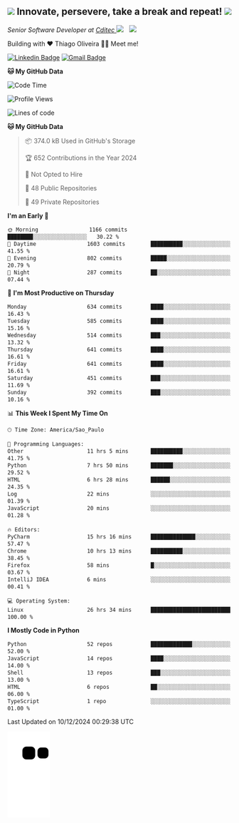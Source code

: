 <h2><img src="https://emojis.slackmojis.com/emojis/images/1531849430/4246/blob-sunglasses.gif?1531849430" width="30"/> Innovate, persevere, take a break and repeat! <img src="https://media.giphy.com/media/12oufCB0MyZ1Go/giphy.gif" width="50"></h2>
<img align='right' src="https://media.giphy.com/media/M9gbBd9nbDrOTu1Mqx/giphy.gif" width="230">
<p><em>Senior Software Developer at <a href="https://www.cditec.com.br/">Cditec
</a><img src="https://media.giphy.com/media/WUlplcMpOCEmTGBtBW/giphy.gif" width="30"> 
</em></p>



Building with ❤️ Thiago Oliveira 👋🏽 Meet me!

[![Linkedin Badge](https://img.shields.io/badge/-Thiago-blue?style=flat-square&logo=Linkedin&logoColor=white&link=https://www.linkedin.com/in/tgmarinho/)](https://www.linkedin.com/in/thiagoceconelo/) 
[![Gmail Badge](https://img.shields.io/badge/-thiceconelo@gmail.com-c14438?style=flat-square&logo=Gmail&logoColor=white&link=mailto:thiceconelo@gmail.com)](mailto:thiceconelo@gmail.com)

</em></p>

<!-- <span style="height ">
![Anurag's GitHub stats](https://github-readme-stats.vercel.app/api?username=arthurspk&show_icons=true&theme=tokyonight)
</span> -->

**🐱 My GitHub Data** 
<!--START_SECTION:waka-->
![Code Time](http://img.shields.io/badge/Code%20Time-2%2C262%20hrs%204%20mins-blue)

![Profile Views](http://img.shields.io/badge/Profile%20Views-0-blue)

![Lines of code](https://img.shields.io/badge/From%20Hello%20World%20I%27ve%20Written-5.2%20million%20lines%20of%20code-blue)

**🐱 My GitHub Data** 

> 📦 374.0 kB Used in GitHub's Storage 
 > 
> 🏆 652 Contributions in the Year 2024
 > 
> 🚫 Not Opted to Hire
 > 
> 📜 48 Public Repositories 
 > 
> 🔑 49 Private Repositories 
 > 
**I'm an Early 🐤** 

```text
🌞 Morning                1166 commits        ████████░░░░░░░░░░░░░░░░░   30.22 % 
🌆 Daytime                1603 commits        ██████████░░░░░░░░░░░░░░░   41.55 % 
🌃 Evening                802 commits         █████░░░░░░░░░░░░░░░░░░░░   20.79 % 
🌙 Night                  287 commits         ██░░░░░░░░░░░░░░░░░░░░░░░   07.44 % 
```
📅 **I'm Most Productive on Thursday** 

```text
Monday                   634 commits         ████░░░░░░░░░░░░░░░░░░░░░   16.43 % 
Tuesday                  585 commits         ████░░░░░░░░░░░░░░░░░░░░░   15.16 % 
Wednesday                514 commits         ███░░░░░░░░░░░░░░░░░░░░░░   13.32 % 
Thursday                 641 commits         ████░░░░░░░░░░░░░░░░░░░░░   16.61 % 
Friday                   641 commits         ████░░░░░░░░░░░░░░░░░░░░░   16.61 % 
Saturday                 451 commits         ███░░░░░░░░░░░░░░░░░░░░░░   11.69 % 
Sunday                   392 commits         ███░░░░░░░░░░░░░░░░░░░░░░   10.16 % 
```


📊 **This Week I Spent My Time On** 

```text
🕑︎ Time Zone: America/Sao_Paulo

💬 Programming Languages: 
Other                    11 hrs 5 mins       ██████████░░░░░░░░░░░░░░░   41.75 % 
Python                   7 hrs 50 mins       ███████░░░░░░░░░░░░░░░░░░   29.52 % 
HTML                     6 hrs 28 mins       ██████░░░░░░░░░░░░░░░░░░░   24.35 % 
Log                      22 mins             ░░░░░░░░░░░░░░░░░░░░░░░░░   01.39 % 
JavaScript               20 mins             ░░░░░░░░░░░░░░░░░░░░░░░░░   01.28 % 

🔥 Editors: 
PyCharm                  15 hrs 16 mins      ██████████████░░░░░░░░░░░   57.47 % 
Chrome                   10 hrs 13 mins      ██████████░░░░░░░░░░░░░░░   38.45 % 
Firefox                  58 mins             █░░░░░░░░░░░░░░░░░░░░░░░░   03.67 % 
IntelliJ IDEA            6 mins              ░░░░░░░░░░░░░░░░░░░░░░░░░   00.41 % 

💻 Operating System: 
Linux                    26 hrs 34 mins      █████████████████████████   100.00 % 
```

**I Mostly Code in Python** 

```text
Python                   52 repos            █████████████░░░░░░░░░░░░   52.00 % 
JavaScript               14 repos            ████░░░░░░░░░░░░░░░░░░░░░   14.00 % 
Shell                    13 repos            ███░░░░░░░░░░░░░░░░░░░░░░   13.00 % 
HTML                     6 repos             ██░░░░░░░░░░░░░░░░░░░░░░░   06.00 % 
TypeScript               1 repo              ░░░░░░░░░░░░░░░░░░░░░░░░░   01.00 % 
```




 Last Updated on 10/12/2024 00:29:38 UTC
<!--END_SECTION:waka-->

![Snake animation](https://github.com/rafaballerini/rafaballerini/blob/output/github-contribution-grid-snake.svg)


<!---
ceconelo/ceconelo is a ✨ special ✨ repository because its `README.md` (this file) appears on your GitHub profile.
You can click the Preview link to take a look at your changes.
--->
